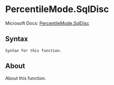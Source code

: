 ---
---

# PercentileMode.SqlDisc

Microsoft Docs: [PercentileMode.SqlDisc](https://docs.microsoft.com/en-us/powerquery-m/percentilemode-sqldisc)

## Syntax

```
Syntax for this function.
```

## About

About this function.


